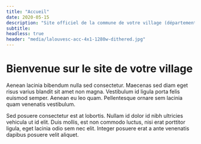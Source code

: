 ```yaml
---
title: "Accueil"
date: 2020-05-15
description: "Site officiel de la commune de votre village (département)."
subtitle: 
headless: true
header: "media/lalouvesc-acc-4x1-1280w-dithered.jpg"
---
```


# Bienvenue sur le site de votre village

Aenean lacinia bibendum nulla sed consectetur. Maecenas sed diam eget risus varius blandit sit amet non magna. Vestibulum id ligula porta felis euismod semper. Aenean eu leo quam. Pellentesque ornare sem lacinia quam venenatis vestibulum.

Sed posuere consectetur est at lobortis. Nullam id dolor id nibh ultricies vehicula ut id elit. Duis mollis, est non commodo luctus, nisi erat porttitor ligula, eget lacinia odio sem nec elit. Integer posuere erat a ante venenatis dapibus posuere velit aliquet.
